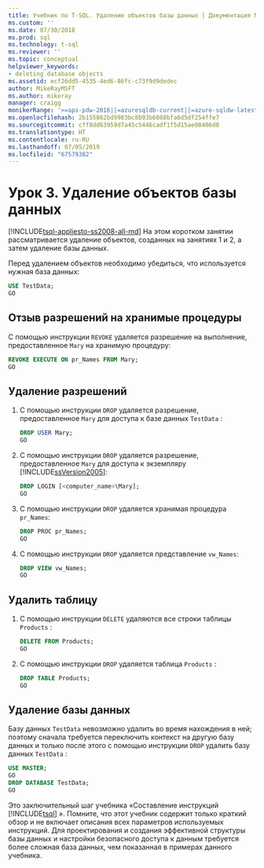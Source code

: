 ```yaml
---
title: Учебник по T-SQL. Удаление объектов базы данных | Документация Майкрософт
ms.custom: ''
ms.date: 07/30/2018
ms.prod: sql
ms.technology: t-sql
ms.reviewer: ''
ms.topic: conceptual
helpviewer_keywords:
- deleting database objects
ms.assetid: ecf26dd5-4535-4ed6-86fc-c73f9d9dedec
author: MikeRayMSFT
ms.author: mikeray
manager: craigg
monikerRange: '>=aps-pdw-2016||=azuresqldb-current||=azure-sqldw-latest||>=sql-server-2016||=sqlallproducts-allversions||>=sql-server-linux-2017||=azuresqldb-mi-current'
ms.openlocfilehash: 2b155862bd9983bc8b93b6088bfa6d5df254ffe7
ms.sourcegitcommit: cff8dd63959d7a45c5446cadf1f5d15ae08406d8
ms.translationtype: HT
ms.contentlocale: ru-RU
ms.lasthandoff: 07/05/2019
ms.locfileid: "67579382"
---
```

# <a name="lesson-3-delete-database-objects"></a>Урок 3. Удаление объектов базы данных
[!INCLUDE[tsql-appliesto-ss2008-all-md](../includes/tsql-appliesto-ss2008-all-md.md)]
На этом коротком занятии рассматривается удаление объектов, созданных на занятиях 1 и 2, а затем удаление базы данных.  
  
Перед удалением объектов необходимо убедиться, что используется нужная база данных:
  
  ```sql  
  USE TestData;  
  GO  
  ```  

## <a name="revoke-stored-procedure-permissions"></a>Отзыв разрешений на хранимые процедуры
  
С помощью инструкции `REVOKE` удаляется разрешение на выполнение, предоставленное `Mary` на хранимую процедуру:
  
  ```sql  
  REVOKE EXECUTE ON pr_Names FROM Mary;  
  GO  
  ```  
  
## <a name="drop-permissions"></a>Удаление разрешений

1. С помощью инструкции `DROP` удаляется разрешение, предоставленное `Mary` для доступа к базе данных `TestData` :
  
   ```sql  
   DROP USER Mary;  
   GO  
   ```  


2. С помощью инструкции `DROP` удаляется разрешение, предоставленное `Mary` для доступа к экземпляру [!INCLUDE[ssVersion2005](../includes/ssversion2005-md.md)]:
  
   ```sql  
   DROP LOGIN [<computer_name>\Mary];  
   GO   
   ```  
  
3. С помощью инструкции `DROP` удаляется хранимая процедура `pr_Names`:  
  
   ```sql  
   DROP PROC pr_Names;  
   GO   
   ```  
  
4. С помощью инструкции `DROP` удаляется представление `vw_Names`:  
  
   ```sql  
   DROP VIEW vw_Names;  
   GO  
   ```  

## <a name="delete-table"></a>Удалить таблицу
  
1. С помощью инструкции `DELETE` удаляются все строки таблицы `Products` :  
  
    ```sql  
    DELETE FROM Products;  
    GO  
    ```  
  
2.  С помощью инструкции `DROP` удаляется таблица `Products` :  
  
    ```sql  
    DROP TABLE Products;  
    GO    
    ```  

## <a name="remove-database"></a>Удаление базы данных
  
Базу данных `TestData` невозможно удалить во время нахождения в ней; поэтому сначала требуется переключить контекст на другую базу данных и только после этого с помощью инструкции `DROP` удалить базу данных `TestData` :  
  
  ```sql  
  USE MASTER;  
  GO  
  DROP DATABASE TestData;  
  GO   
  ```  
  
Это заключительный шаг учебника «Составление инструкций [!INCLUDE[tsql](../includes/tsql-md.md)] ». Помните, что этот учебник содержит только краткий обзор и не включает описания всех параметров используемых инструкций. Для проектирования и создания эффективной структуры базы данных и настройки безопасного доступа к данным требуется более сложная база данных, чем показанная в примерах данного учебника.  

  
  
